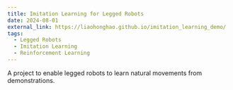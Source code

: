 ```yaml
---
title: Imitation Learning for Legged Robots
date: 2024-08-01
external_link: https://liaohonghao.github.io/imitation_learning_demo/
tags:
  - Legged Robots
  - Imitation Learning
  - Reinforcement Learning
---
```


A project to enable legged robots to learn natural movements from demonstrations.

<!--more-->
